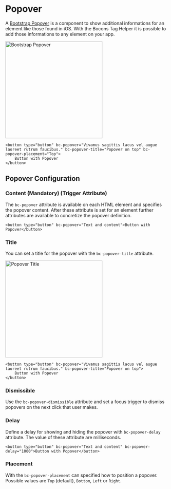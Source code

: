 # Popover

A [Bootstrap Popover](https://getbootstrap.com/docs/4.0/components/popovers/) is a component to show additional informations for an element like those found in iOS. With the Bocons Tag Helper it is possible to add those informations to any element on your app.

<img class="img-shadow img-responsive center-block" src="https://raw.githubusercontent.com/brecons/bootstrap-tag-helper/master/docs/images/popover_01.PNG" width="302" alt="Bootstrap Popover">

```markup
<button type="button" bc-popover="Vivamus sagittis lacus vel augue laoreet rutrum faucibus." bc-popover-title="Popover on top" bc-popover-placement="Top">
    Button with Popover
</button>
```

## Popover Configuration

### Content (Mandatory) (Trigger Attribute)

The `bc-popover` attribute is available on each HTML element and specifies the popover content. After these attribute is set for an element further attributes are available to concretize the popover definition.

```markup
<button type="button" bc-popover="Text and content">Button with Popover</button>
```

### Title

You can set a title for the popover with the `bc-popover-title` attribute.

<img class="img-shadow img-responsive center-block" src="https://raw.githubusercontent.com/brecons/bootstrap-tag-helper/master/docs/images/popover_02.PNG" width="302" alt="Popover Title">

```markup
<button type="button" bc-popover="Vivamus sagittis lacus vel augue laoreet rutrum faucibus." bc-popover-title="Popover on top">
    Button with Popover
</button>
```

### Dismissible

Use the `bc-popover-dismissible` attribute and set a focus trigger to dismiss popovers on the next click that user makes.

### Delay

Define a delay for showing and hiding the popover with `bc-popover-delay` attribute. The value of these attribute are milliseconds.

```markup
<button type="button" bc-popover="Text and content" bc-popover-delay="1000">Button with Popover</button>
```

### Placement

With the `bc-popover-placement` can specified how to position a popover. Possible values are `Top` (default), `Bottom`, `Left` or `Right`.